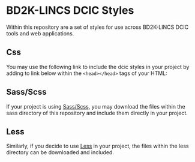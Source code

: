 # BD2K-LINCS DCIC Styles
Within this repository are a set of styles for use across BD2K-LINCS DCIC tools and web applications.

## Css
You may use the following link to include the dcic styles in your project by adding to link below within the `<head></head>` tags of your HTML:
     <link type="text/css" rel="stylesheet" href="https://cdn.rawgit.com/dcic/dcic-styles/master/dcic.min.css">

## Sass/Scss
If your project is using [Sass/Scss](http://sass-lang.com/), you may download the files within the sass directory of this repository and include them directly in your project.

## Less
Similarly, if you decide to use [Less](http://lesscss.org/) in your project, the files within the less directory can be downloaded and included.
